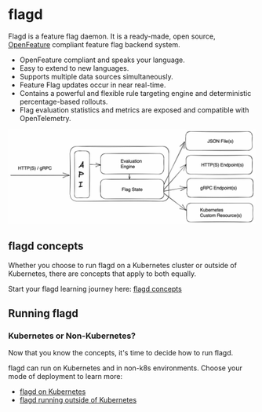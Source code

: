# flagd

Flagd is a feature flag daemon. It is a ready-made, open source, [OpenFeature](https://openfeature.dev) compliant feature flag backend system.

- OpenFeature compliant and speaks your language.
- Easy to extend to new languages.
- Supports multiple data sources simultaneously.
- Feature Flag updates occur in near real-time.
- Contains a powerful and flexible rule targeting engine and deterministic percentage-based rollouts.
- Flag evaluation statistics and metrics are exposed and compatible with OpenTelemetry.

![flagd architecture](images/flagd-logical-architecture.jpg)

## flagd concepts

Whether you choose to run flagd on a Kubernetes cluster or outside of Kubernetes, there are concepts that apply to both equally.

Start your flagd learning journey here: [flagd concepts](concepts/index.md)

## Running flagd

### Kubernetes or Non-Kubernetes?

Now that you know the concepts, it's time to decide how to run flagd.

flagd can run on Kubernetes and in non-k8s environments.
Choose your mode of deployment to learn more:

- [flagd on Kubernetes](k8s/index.md)
- [flagd running outside of Kubernetes](nonk8s/index.md)
